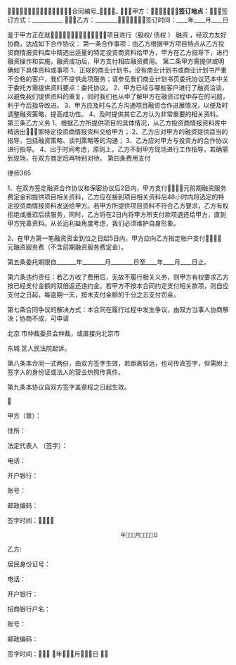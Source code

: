 
 


合同编号__
甲方：________签订地点：________签订方式：___________
乙方：________签订时间：____年____月____日

鉴于甲方正在就项目进行（股权/
债权
）
融资
，经双方友好协商，达成如下合作协议：
第一条合作事项：由乙方根据甲方项目特点从乙方投资商情报资料库中精选出适量的特定投资商资料给甲方，甲方在乙方指导下，进行融资操作和实施，融资成功后，甲方支付相应融资费用。
第二条甲方需提供或明确如下具体资料或事项
1、正规的商业计划书，没有商业计划书或商业计划书严重不合格的客户，我们不提供此项服务；请参见我们商业计划书页委托协议范本中关于委托方需提供资料要点：委托协议。
2、甲方已经与哪些客户进行了融资洽谈，以避免我们提供资料的重复，同时我们也从中了解甲方在融资过程中存在的问题，利于今后指导改进。
3、甲方应及时与乙方沟通项目融资合作进展情况，以便及时调整融资策略，提高成功性。
4、及时提供其它乙方认为非常重要的相关资料。
第三条乙方义务
1、根据乙方所提供项目的具体情况，从乙方投资商情报资料库中精选出家特定投资商情报资料交给甲方；
2、乙方应对甲方的融资提供适当的指导，包括融资策略、谈判策略等的沟通；
3、乙方应对甲方与投资方的合作协议进行指导。
4、出于时间考虑，原则上，乙方不到甲方现场进行工作指导，若确需到现场，在双方商定后再特别对待。
第四条费用支付




 
律师365






1、在双方签定融资合作协议和保密协议后2日内，甲方支付元前期融资服务费定金和提供项目相关资料，乙方应在接到项目相关资料后48小时内将选定的特定投资商情报资料发送给甲方。若甲方所提供项目资料不符合乙方要求，乙方有权拒绝或推迟后续服务，同时，乙方将在2日内将甲方所支付款项退还给甲方，直到甲方完善资料。从长远利益角度考虑，我们必须维护自身形象。

2、在甲方第一笔融资资金到位之日起5日内，甲方应向乙方指定帐户支付 元融资服务费（不含前期融资服务费定金）。

第五条委托期限自_______年________月________日至____年____月____日止。

第六条违约责任：若乙方收了费用后，无故不履行相关义务，则甲方有权要求乙方按已经支付金额的双倍返还违约金。若甲方不按本合同约定支付相关款项，则自应支付之日起，每逾期一天，按未支付金额的千分之五支付罚金。

第七条合同争议的解决方式：本合同在履行过程中发生争议，由双方当事人协商解决；协商不成，可申请

北京
市仲裁委员会仲裁，或直接向北京市

东城
区人民法院起诉。

第八条本合同一式两份，由双方签字生效，若距离较远，也可传真签字，但需附上签字人的身份证或法人的营业热照传真件。

第九条本协议自双方签字盖章程之日起生效。

 

甲方（章）：




住所：


法定代表人 （签字）：


电话：


开户银行：


账号：


邮政编码：


签字时间：


                                        年月日


乙方:


居民身份证号：


电话：


开户银行：


招商银行户名：


账号：


邮政编码：


签字时间：                                   年月日


 


 

 
 
 
 
 
  


  
 

  


  


  
 
 
 
 

